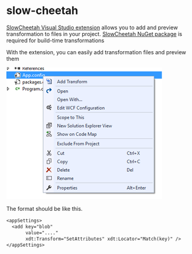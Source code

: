 # slow-cheetah

[SlowCheetah Visual Studio extension](https://marketplace.visualstudio.com/items?itemName=vscps.SlowCheetah-XMLTransforms) allows you to add and preview transformation to files in your project.  [SlowCheetah NuGet package](https://www.nuget.org/packages/Microsoft.VisualStudio.SlowCheetah) is required for build-time transformations

With the extension, you can easily add transformation files and preview them

![right click and click on &quot;Add Transform&quot;](.gitbook/assets/image%20%286%29.png)

The format should be like this.

```aspnet
<appSettings>
  <add key="blob" 
       value="...." 
       xdt:Transform="SetAttributes" xdt:Locator="Match(key)" />
</appSettings>
```

